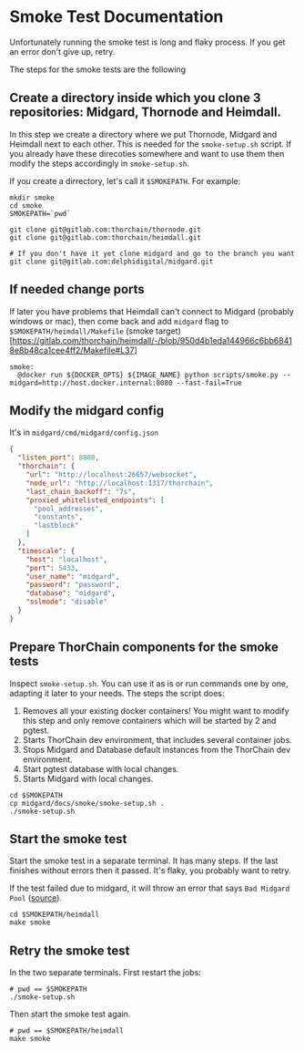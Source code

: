 # Smoke Test Documentation

Unfortunately running the smoke test is long and flaky process.
If you get an error don't give up, retry.

The steps for the smoke tests are the following

## Create a directory inside which you clone 3 repositories: Midgard, Thornode and Heimdall.

In this step we create a directory where we put Thornode, Midgard and Heimdall next to each other.
This is needed for the `smoke-setup.sh` script. If you already have these direcoties somewhere and
want to use them then modify the steps accordingly in `smoke-setup.sh`.

If you create a dirrectory, let's call it `$SMOKEPATH`. For example:

```shell
mkdir smoke
cd smoke
SMOKEPATH=`pwd`

git clone git@gitlab.com:thorchain/thornode.git
git clone git@gitlab.com:thorchain/heimdall.git

# If you don't have it yet clone midgard and go to the branch you want
git clone git@gitlab.com:delphidigital/midgard.git
```

## If needed change ports

If later you have problems that Heimdall can't connect to Midgard (probably windows or mac),
then come back and add `midgard` flag to `$SMOKEPATH/heimdall/Makefile`
(smoke target)[https://gitlab.com/thorchain/heimdall/-/blob/950d4b1eda144966c6bb68418e8b48ca1cee4ff2/Makefile#L37]

```
smoke:
  @docker run ${DOCKER_OPTS} ${IMAGE_NAME} python scripts/smoke.py --midgard=http://host.docker.internal:8080 --fast-fail=True
```

## Modify the midgard config

It's in `midgard/cmd/midgard/config.json`

```json
{
  "listen_port": 8080,
  "thorchain": {
    "url": "http://localhost:26657/websocket",
    "node_url": "http://localhost:1317/thorchain",
    "last_chain_backoff": "7s",
    "proxied_whitelisted_endpoints": [
      "pool_addresses",
      "constants",
      "lastblock"
    ]
  },
  "timescale": {
    "host": "localhost",
    "port": 5433,
    "user_name": "midgard",
    "password": "password",
    "database": "midgard",
    "sslmode": "disable"
  }
}
```

## Prepare ThorChain components for the smoke tests

Inspect `smoke-setup.sh`.
You can use it as is or run commands one by one, adapting it later to your needs.
The steps the script does:

1. Removes all your existing docker containers!
    You might want to modify this step and only remove containers which will be started by 2 and pgtest.
1. Starts ThorChain dev environment, that includes several container jobs.
1. Stops Midgard and Database default instances from the ThorChain dev environment.
1. Start pgtest database with local changes.
1. Starts Midgard with local changes.

```shell
cd $SMOKEPATH
cp midgard/docs/smoke/smoke-setup.sh .
./smoke-setup.sh
```

## Start the smoke test

Start the smoke test in a separate terminal.
It has many steps. If the last finishes without errors then it passed.
It's flaky, you probably want to retry.

If the test failed due to midgard, it will throw an error that says `Bad Midgard Pool`
([source](https://gitlab.com/thorchain/heimdall/-/blob/f5ed4ad91d9f211d6600ba588d41c28d55fe6f81/scripts/health.py#L131)).

```shell
cd $SMOKEPATH/heimdall
make smoke
```

## Retry the smoke test

In the two separate terminals. First restart the jobs:
```shell
# pwd == $SMOKEPATH
./smoke-setup.sh
```

Then start the smoke test again.

```shell
# pwd == $SMOKEPATH/heimdall
make smoke
```
